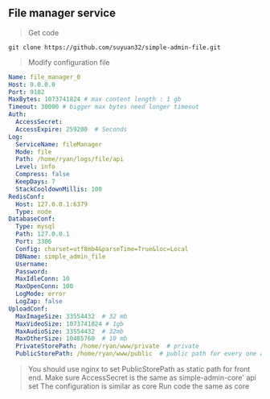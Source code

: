 ## File manager service

> Get code
```shell
git clone https://github.com/suyuan32/simple-admin-file.git
```

> Modify configuration file

```yaml
Name: file_manager_0
Host: 0.0.0.0
Port: 9102
MaxBytes: 1073741824 # max content length : 1 gb
Timeout: 30000 # bigger max bytes need longer timeout
Auth:
  AccessSecret:
  AccessExpire: 259200  # Seconds
Log:
  ServiceName: fileManager
  Mode: file
  Path: /home/ryan/logs/file/api
  Level: info
  Compress: false
  KeepDays: 7
  StackCooldownMillis: 100
RedisConf:
  Host: 127.0.0.1:6379
  Type: node
DatabaseConf:
  Type: mysql
  Path: 127.0.0.1
  Port: 3306
  Config: charset=utf8mb4&parseTime=True&loc=Local
  DBName: simple_admin_file
  Username:
  Password:
  MaxIdleConn: 10
  MaxOpenConn: 100
  LogMode: error
  LogZap: false
UploadConf:
  MaxImageSize: 33554432  # 32 mb
  MaxVideoSize: 1073741824 # 1gb
  MaxAudioSize: 33554432  # 32mb
  MaxOtherSize: 10485760  # 10 mb
  PrivateStorePath: /home/ryan/www/private  # private
  PublicStorePath: /home/ryan/www/public  # public path for every one access e.g. nginx path
```

> You should use nginx to set PublicStorePath as static path for front end.
> Make sure AccessSecret is the same as simple-admin-core' api set
> The configuration is similar as core
> Run code the same as core